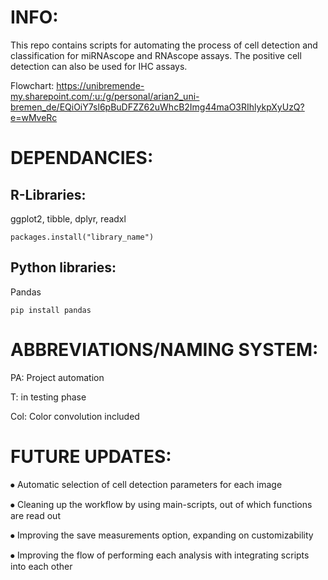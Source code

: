 # INFO:

This repo contains scripts for automating the process of cell detection and classification for miRNAscope and RNAscope assays. The positive cell detection can also be used for IHC assays.


Flowchart:
https://unibremende-my.sharepoint.com/:u:/g/personal/arian2_uni-bremen_de/EQiOiY7sl6pBuDFZZ62uWhcB2Img44maO3RIhlykpXyUzQ?e=wMveRc

# DEPENDANCIES:

## R-Libraries:

ggplot2, tibble, dplyr, readxl

```
packages.install("library_name")
```


## Python libraries:

Pandas

```
pip install pandas
```



# ABBREVIATIONS/NAMING SYSTEM:

PA: Project automation

T: in testing phase

Col: Color convolution included

# FUTURE UPDATES:

⦁	Automatic selection of cell detection parameters for each image

⦁	Cleaning up the workflow by using main-scripts, out of which functions are read out

⦁	Improving the save measurements option, expanding on customizability

⦁	Improving the flow of performing each analysis with integrating scripts into each other
